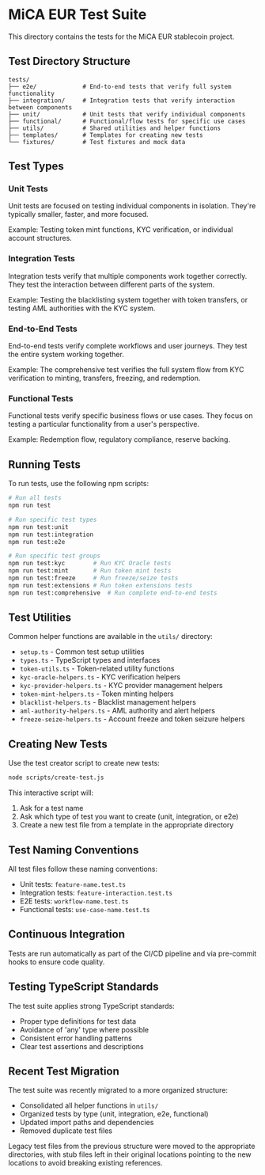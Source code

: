 # MiCA EUR Test Suite

This directory contains the tests for the MiCA EUR stablecoin project.

## Test Directory Structure

```
tests/
├── e2e/             # End-to-end tests that verify full system functionality
├── integration/     # Integration tests that verify interaction between components
├── unit/            # Unit tests that verify individual components
├── functional/      # Functional/flow tests for specific use cases
├── utils/           # Shared utilities and helper functions
├── templates/       # Templates for creating new tests
└── fixtures/        # Test fixtures and mock data
```

## Test Types

### Unit Tests

Unit tests are focused on testing individual components in isolation. They're typically smaller, faster, and more focused.

Example: Testing token mint functions, KYC verification, or individual account structures.

### Integration Tests

Integration tests verify that multiple components work together correctly. They test the interaction between different parts of the system.

Example: Testing the blacklisting system together with token transfers, or testing AML authorities with the KYC system.

### End-to-End Tests

End-to-end tests verify complete workflows and user journeys. They test the entire system working together.

Example: The comprehensive test verifies the full system flow from KYC verification to minting, transfers, freezing, and redemption.

### Functional Tests

Functional tests verify specific business flows or use cases. They focus on testing a particular functionality from a user's perspective.

Example: Redemption flow, regulatory compliance, reserve backing.

## Running Tests

To run tests, use the following npm scripts:

```bash
# Run all tests
npm run test

# Run specific test types
npm run test:unit
npm run test:integration
npm run test:e2e

# Run specific test groups
npm run test:kyc        # Run KYC Oracle tests
npm run test:mint       # Run token mint tests
npm run test:freeze     # Run freeze/seize tests
npm run test:extensions # Run token extensions tests
npm run test:comprehensive  # Run complete end-to-end tests
```

## Test Utilities

Common helper functions are available in the `utils/` directory:

- `setup.ts` - Common test setup utilities
- `types.ts` - TypeScript types and interfaces
- `token-utils.ts` - Token-related utility functions
- `kyc-oracle-helpers.ts` - KYC verification helpers
- `kyc-provider-helpers.ts` - KYC provider management helpers
- `token-mint-helpers.ts` - Token minting helpers
- `blacklist-helpers.ts` - Blacklist management helpers
- `aml-authority-helpers.ts` - AML authority and alert helpers
- `freeze-seize-helpers.ts` - Account freeze and token seizure helpers

## Creating New Tests

Use the test creator script to create new tests:

```bash
node scripts/create-test.js
```

This interactive script will:
1. Ask for a test name
2. Ask which type of test you want to create (unit, integration, or e2e)
3. Create a new test file from a template in the appropriate directory

## Test Naming Conventions

All test files follow these naming conventions:

- Unit tests: `feature-name.test.ts`
- Integration tests: `feature-interaction.test.ts`
- E2E tests: `workflow-name.test.ts`
- Functional tests: `use-case-name.test.ts`

## Continuous Integration

Tests are run automatically as part of the CI/CD pipeline and via pre-commit hooks to ensure code quality.

## Testing TypeScript Standards

The test suite applies strong TypeScript standards:

- Proper type definitions for test data
- Avoidance of 'any' type where possible
- Consistent error handling patterns
- Clear test assertions and descriptions

## Recent Test Migration

The test suite was recently migrated to a more organized structure:
- Consolidated all helper functions in `utils/` 
- Organized tests by type (unit, integration, e2e, functional)
- Updated import paths and dependencies
- Removed duplicate test files

Legacy test files from the previous structure were moved to the appropriate directories, with stub files left in their original locations pointing to the new locations to avoid breaking existing references.
